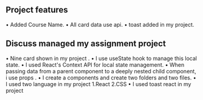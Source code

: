 ## Project features

• Added Course Name.
• All card data use api.
• toast added in my project.

## Discuss managed my assignment project

• Nine card shown in my project .
• I use useState hook to manage this local state.
• I used React's Context API for local state management.
• When passing data from a parent component to a deeply nested child component, i use props .
• I create a components and create two folders and two files.
• I used two language in my project
1.React
2.CSS
• I used toast react in my project
